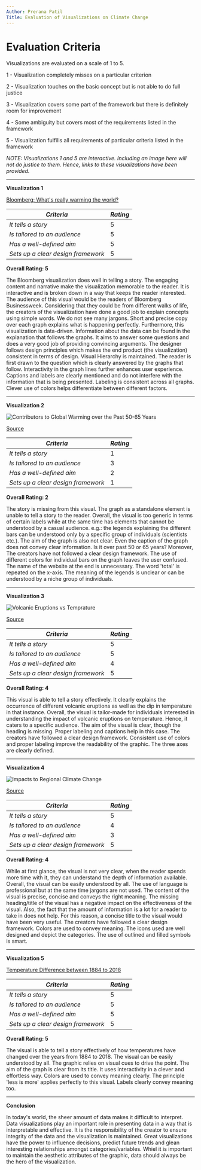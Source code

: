 ```yaml
---
Author: Prerana Patil
Title: Evaluation of Visualizations on Climate Change
---
```


# Evaluation Criteria

Visualizations are evaluated on a scale of 1 to 5. 

1 - Visualization completely misses on a particular criterion

2 - Visualization touches on the basic concept but is not able to do full justice

3 - Visualization covers some part of the framework but there is definitely room for improvement

4 - Some ambiguity but covers most of the requirements listed in the framework

5 - Visualization fulfills all requirements of particular criteria listed in the framework

_NOTE: Visualizations 1 and 5 are interactive. Including an image here will not do justice to them. Hence, links to these visualizations have been provided._

*** 

**Visualization 1**

[Bloomberg: What's really warming the world?](https://www.bloomberg.com/graphics/2015-whats-warming-the-world/)


_Criteria_ | _Rating_
------------ | -------------
_It tells a story_ | 5
_Is tailored to an audience_ | 5
_Has a well-defined aim_ | 5
_Sets up a clear design framework_ | 5

**Overall Rating: 5**

The Bloomberg visualization does well in telling a story. The engaging content and narrative make the visualization memorable to the reader. It is interactive and is broken down in a way that keeps the reader interested. The audience of this visual would be the readers of Bloomberg Businessweek. Considering that they could be from different walks of life, the creators of the visualization have done a good job to explain concepts using simple words. We do not see many jargons. Short and precise copy over each graph explains what is happening perfectly. Furthermore, this visualization is data-driven. Information about the data can be found in the explanation that follows the graphs. It aims to answer some questions and does a very good job of providing convincing arguments. The designer follows design principles which makes the end product (the visualization) consistent in terms of design. Visual Hierarchy is maintained. The reader is first drawn to the question which is clearly answered by the graphs that follow. Interactivity in the graph lines further enhances user experience. Captions and labels are clearly mentioned and do not interfere with the information that is being presented. Labeling is consistent across all graphs. Clever use of colors helps differentiate between different factors.

***

**Visualization 2**

![Contributors to Global Warming over the Past 50-65 Years](https://github.com/preranap1/Data_Viz_ClimateChangeNHumans/blob/master/Images/Visual3.jpg)

[Source](https://skepticalscience.com/graphics.php?g=57)

_Criteria_ | _Rating_
------------ | -------------
_It tells a story_ | 1
_Is tailored to an audience_ | 3
_Has a well-defined aim_ | 2
_Sets up a clear design framework_ | 1

**Overall Rating: 2**

The story is missing from this visual. The graph as a standalone element is unable to tell a story to the reader. Overall, the visual is too generic in terms of certain labels while at the same time has elements that cannot be understood by a casual audience. e.g.: the legends explaining the different bars can be understood only by a specific group of individuals (scientists etc.). The aim of the graph is also not clear. Even the caption of the graph does not convey clear information. Is it over past 50 or 65 years? Moreover, The creators have not followed a clear design framework. The use of different colors for individual bars on the graph leaves the user confused. The name of the website at the end is unnecessary. The word 'total' is repeated on the x-axis. The meaning of the legends is unclear or can be understood by a niche group of individuals.

***


**Visualization 3**

![Volcanic Eruptions vs Temprature](https://github.com/preranap1/Data_Viz_ClimateChangeNHumans/blob/master/Images/Visual5.png)

[Source](https://earthobservatory.nasa.gov/features/Aerosols/page3.php)

_Criteria_ | _Rating_
------------ | -------------
_It tells a story_ | 5
_Is tailored to an audience_ | 5
_Has a well-defined aim_ | 4
_Sets up a clear design framework_ | 5

**Overall Rating: 4**

This visual is able to tell a story effectively. It clearly explains the occurrence of different volcanic eruptions as well as the dip in temperature in that instance. Overall, the visual is tailor-made for individuals interested in understanding the impact of volcanic eruptions on temperature. Hence, it caters to a specific audience. The aim of the visual is clear, though the heading is missing. Proper labeling and captions help in this case. The creators have followed a clear design framework. Consistent use of colors and proper labeling improve the readability of the graphic. The three axes are clearly defined.

***

**Visualization 4**

![Impacts to Regional Climate Change](https://github.com/preranap1/Data_Viz_ClimateChangeNHumans/blob/master/Images/Visual4.jpg)

[Source](https://newscenter.lbl.gov/2016/01/20/assessing-the-impact-of-human-induced-climate-change/)

_Criteria_ | _Rating_
------------ | -------------
_It tells a story_ | 5
_Is tailored to an audience_ | 4
_Has a well-defined aim_ | 3
_Sets up a clear design framework_ | 5

**Overall Rating: 4**


While at first glance, the visual is not very clear, when the reader spends more time with it, they can understand the depth of information available. Overall, the visual can be easily understood by all. The use of language is professional but at the same time jargons are not used. The content of the visual is precise, concise and conveys the right meaning. The missing heading/title of the visual has a negative impact on the effectiveness of the visual. Also, the fact that the amount of information is a lot for a reader to take in does not help. For this reason, a concise title to the visual would have been very useful. The creators have followed a clear design framework. Colors are used to convey meaning. The icons used are well designed and depict the categories. The use of outlined and filled symbols is smart. 


***

**Visualization 5**

[Temperature Difference between 1884 to 2018](https://climate.nasa.gov/vital-signs/global-temperature/)

_Criteria_ | _Rating_
------------ | -------------
_It tells a story_ | 5
_Is tailored to an audience_ | 5
_Has a well-defined aim_ | 5
_Sets up a clear design framework_ | 5

**Overall Rating: 5**


The visual is able to tell a story effectively of how temperatures have changed over the years from 1884 to 2018. The visual can be easily understood by all. The graphic relies on visual cues to drive the point. The aim of the graph is clear from its title. It uses interactivity in a clever and effortless way.  Colors are used to convey meaning clearly. The principle 'less is more' applies perfectly to this visual. Labels clearly convey meaning too. 

***

**Conclusion**

In today's world, the sheer amount of data makes it difficult to interpret. Data visualizations play an important role in presenting data in a way that is interpretable and effective. It is the responsibility of the creator to ensure integrity of the data and the visualization is maintained. Great visualizations have the power to influence decisions, predict future trends and glean interesting relationships amongst categories/variables. Whiel it is important to maintain the aesthetic attributes of the graphic, data should always be the hero of the visualization. 
